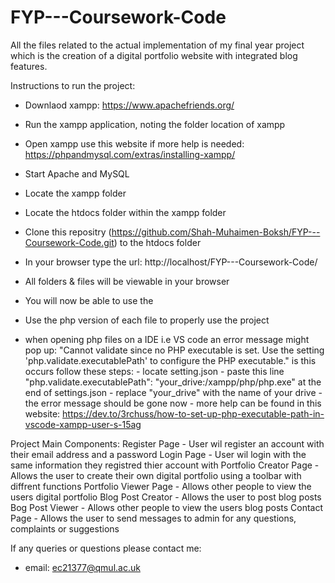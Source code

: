 # FYP---Coursework-Code
All the files related to the actual implementation of my final year project which is the creation of a digital portfolio website with integrated blog features. 

Instructions to run the project:

- Downlaod xampp: https://www.apachefriends.org/
- Run the xampp application, noting the folder location of xampp
- Open xampp use this website if more help is needed: https://phpandmysql.com/extras/installing-xampp/
- Start Apache and MySQL
- Locate the xampp folder 
- Locate the htdocs folder within the xampp folder
- Clone this repositry (https://github.com/Shah-Muhaimen-Boksh/FYP---Coursework-Code.git) to the htdocs folder
- In your browser type the url: http://localhost/FYP---Coursework-Code/
- All folders & files will be viewable in your browser
- You will now be able to use the 
- Use the php version of each file to properly use the project

- when opening php files on a IDE i.e VS code an error message might pop up: 
    "Cannot validate since no PHP executable is set. Use the setting 'php.validate.executablePath' to configure the PHP executable."
    is this occurs follow these steps:
        - locate setting.json
        - paste this line "php.validate.executablePath": "your_drive:/xampp/php/php.exe" at the end of settings.json
        - replace "your_drive" with the name of your drive
        - the error message should be gone now
        - more help can be found in this website: https://dev.to/3rchuss/how-to-set-up-php-executable-path-in-vscode-xampp-user-s-15ag

Project Main Components: 
Register Page - User wil register an account with their email address and a password 
Login Page - User wil login with the same information they registred thier account with
Portfolio Creator Page - Allows the user to create their own digital portfolio using a toolbar with diffrent functions
Portfolio Viewer Page - Allows other people to view the users digital portfolio
Blog Post Creator - Allows the user to post blog posts
Bog Post Viewer - Allows other people to view the users blog posts
Contact Page - Allows the user to send messages to admin for any questions, complaints or suggestions 

If any queries or questions please contact me:
 - email: ec21377@qmul.ac.uk